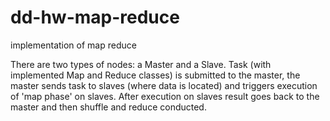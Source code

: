# dd-hw-map-reduce
implementation of map reduce

There are two types of nodes: a Master and  a Slave.
Task (with implemented Map and Reduce classes) is submitted to the master, the master sends task to slaves (where data is located) and triggers execution of 'map phase' on slaves. After execution on slaves result goes back to the master and then shuffle and reduce conducted.

